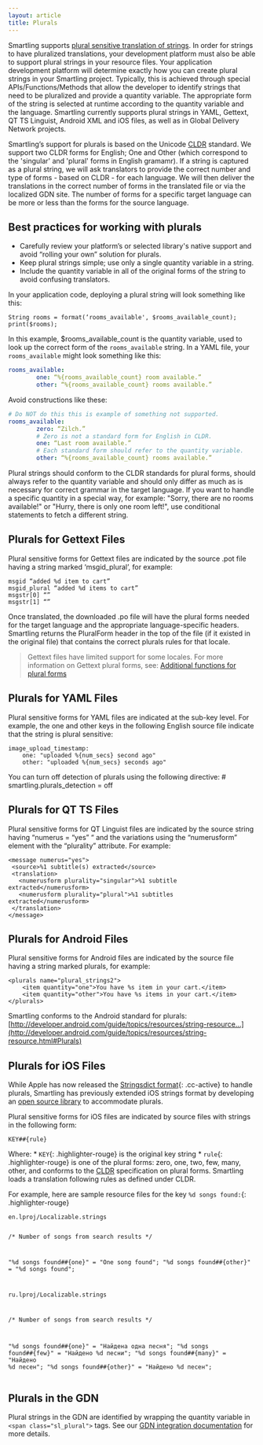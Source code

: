 ```yaml
---
layout: article
title: Plurals
---
```




Smartling supports [plural sensitive translation of strings](/knowledge-base/articles/translating-plurals/). In order for strings to have pluralized translations, your development platform must also be able to support plural strings in your resource files.  Your application development platform will determine exactly how you can create plural strings in your Smartling project. Typically, this is achieved through special APIs/Functions/Methods that allow the developer to identify strings that need to be pluralized and provide a quantity variable. The appropriate form of the string is selected at runtime according to the quantity variable and the language.  Smartling currently supports plural strings in YAML, Gettext, QT TS Linguist, Android XML and iOS files, as well as in Global Delivery Network projects.

Smartling’s support for plurals is based on the Unicode [CLDR](http://www.unicode.org/cldr/charts/27/supplemental/language_plural_rules.html) standard.  We support two CLDR forms for English; One and Other (which correspond to the 'singular' and 'plural' forms in English gramamr).  If a string is captured as a plural string, we will ask translators to provide the correct number and type of forms - based on CLDR - for each language.  We will then deliver the translations in the correct number of forms in the translated file or via the localized GDN site.  The number of forms for a specific target language can be more or less than the forms for the source language.

## Best practices for working with plurals

* Carefully review your platform’s or selected library's native support and avoid “rolling your own” solution for plurals.
* Keep plural strings simple; use only a single quantity variable in a string.
* Include the quantity variable in all of the original forms of the string to avoid confusing translators.


In your application code, deploying a plural string will look something like this:

~~~
String rooms = format(‘rooms_available', $rooms_available_count);
print($rooms);
~~~

In this example, $rooms_available_count is the quantity variable, used to look up the correct form of the `rooms_available` string. In a YAML file, your `rooms_available` might look something like this:

~~~yaml
rooms_available:
        one: “%{rooms_available_count} room available.”
        other: “%{rooms_available_count} rooms available.”
~~~

Avoid constructions like these:

~~~yaml
# Do NOT do this this is example of something not supported.
rooms_available:
        zero: “Zilch.”
        # Zero is not a standard form for English in CLDR.
        one: “Last room available.”
        # Each standard form should refer to the quantity variable.
        other: “%{rooms_available_count} rooms available.”
~~~

Plural strings should conform to the CLDR standards for plural forms, should always refer to the quantity variable and should only differ as much as is necessary for correct grammar in the target language. If you want to handle a specific quantity in a special way, for example: "Sorry, there are no rooms available!" or "Hurry, there is only one room left!", use conditional statements to fetch a different string.

## Plurals for Gettext Files

Plural sensitive forms for Gettext files are indicated by the source .pot file having a string marked ‘msgid_plural’, for example:

<div class="highlighter-rouge"><pre class="highlight"><code>msgid &ldquo;added %d item to cart&rdquo;
msgid_plural &ldquo;added %d items to cart&rdquo;
msgstr[0] &ldquo;&rdquo;
msgstr[1] &ldquo;&rdquo;
</code></pre></div>

Once translated, the downloaded .po file will have the plural forms needed for the target language and the appropriate language-specific headers. Smartling returns the PluralForm header in the top of the file (if it existed in the original file) that contains the correct plurals rules for that locale.

> Gettext files have limited support for some locales. For more information on Gettext plural forms, see: [Additional functions for plural forms](http://www.gnu.org/savannah-checkouts/gnu/gettext/manual/html_node/Plural-forms.html)

## Plurals for YAML Files

Plural sensitive forms for YAML files are indicated at the sub-key level. For example, the one and other keys in the following English source file indicate that the string is plural sensitive:

<div class="highlighter-rouge"><pre class="highlight"><code>image_upload_timestamp:
    one: "uploaded %{num_secs} second ago"
    other: "uploaded %{num_secs} seconds ago"
</code></pre></div>

You can turn off detection of plurals using the following directive: # smartling.plurals_detection = off

## Plurals for QT TS Files

Plural sensitive forms for QT Linguist files are indicated by the source string having “numerus = “yes” “ and the variations using the “numerusform” element with the “plurality” attribute. For example:

<div class="highlighter-rouge"><pre class="highlight"><code>&lt;message numerus="yes"&gt;
 &lt;source&gt;%1 subtitle(s) extracted&lt;/source&gt;
 &lt;translation&gt;
   &lt;numerusform plurality="singular"&gt;%1 subtitle extracted&lt;/numerusform&gt;
   &lt;numerusform plurality="plural"&gt;%1 subtitles extracted&lt;/numerusform&gt;
 &lt;/translation&gt;
&lt;/message&gt;
</code></pre></div>

## Plurals for Android Files

Plural sensitive forms for Android files are indicated by the source file having a string marked plurals, for example:

<div class="highlighter-rouge"><pre class="highlight"><code>&lt;plurals name="plural_strings2"&gt;
    &lt;item quantity="one"&gt;You have %s item in your cart.&lt;/item&gt;
    &lt;item quantity="other"&gt;You have %s items in your cart.&lt;/item&gt;
&lt;/plurals&gt;
</code></pre></div>

Smartling conforms to the Android standard for plurals: [http://developer.android.com/guide/topics/resources/string-resource…](http://developer.android.com/guide/topics/resources/string-resource.html#Plurals)

## Plurals for iOS Files

While Apple has now released the [Stringsdict format](/developers/files/iOS-stringsdict/){: .cc-active} to handle plurals, Smartling has previously extended iOS strings format by developing an [open source library](https://github.com/Smartling/ios-i18n) to accommodate plurals.

Plural sensitive forms for iOS files are indicated by source files with strings in the following form:

<div class="highlighter-rouge"><pre class="highlight"><code>KEY##{rule}
</code></pre></div>

Where: \* `KEY`{: .highlighter-rouge} is the original key string \* `rule`{: .highlighter-rouge} is one of the plural forms: zero, one, two, few, many, other, and conforms to the [CLDR](http://unicode.org/repos/cldr-tmp/trunk/diff/supplemental/language_plural_rules.html) specification on plural forms. Smartling loads a translation following rules as defined under CLDR.

For example, here are sample resource files for the key `%d songs found:`{: .highlighter-rouge}

<div class="highlighter-rouge"><pre class="highlight"><code>en.lproj/Localizable.strings

/* Number of songs from search results */

"%d songs found##{one}" = "One song found";
"%d songs found##{other}" = "%d songs found";

ru.lproj/Localizable.strings

/* Number of songs from search results */

"%d songs found##{one}" = "Найдена одна песня";
"%d songs found##{few}" = "Найдено %d песни";
"%d songs found##{many}" = "Найдено %d песен";
"%d songs found##{other}" = "Найдено %d песен";
</code></pre></div>

## Plurals in the GDN

Plural strings in the GDN are identified by wrapping the quantity variable in `<span class="sl_plural">` tags. See our [GDN integration documentation](/knowledge-base/articles/handle-plurals-in-a-gdn-project/) for more details.